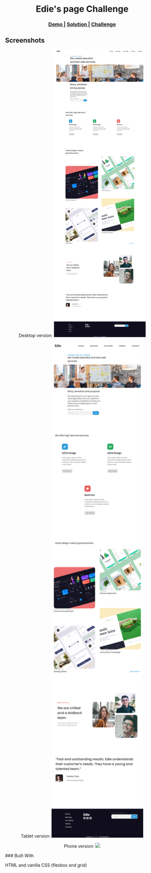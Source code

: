 <h1 align="center">Edie's page Challenge</h1>
<div align="center">
  <h3>
    <a href="https://hardcore-galileo-4c1ae9.netlify.app/">
      Demo
    </a>
    <span> | </span>
    <a href="https://github.com/Atanas97/edie-s-page">
      Solution
    </a>
    <span> | </span>
    <a href="https://devchallenges.io/challenges/xobQBuf8zWWmiYMIAZe0">
      Challenge
    </a>
  </h3>
</div>


## Screenshots

<div align="center">
  Desktop version: <img src="./img/desktop.png" width="300">
  
  Tablet version: <img src="./img/tablet.png" width="300">
  
  Phone version: <img src="./img/phone.png" width="300">

 </div>
### Built With

<!-- This section should list any major frameworks that you built your project using. Here are a few examples.-->

HTML and vanilla CSS (flexbox and grid)

